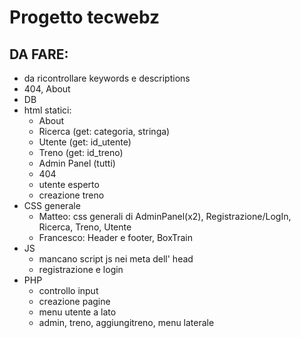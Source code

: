 # Progetto tecwebz
## DA FARE:
* da ricontrollare keywords e descriptions
* 404, About
* DB
* html statici:
  * About
  * Ricerca (get: categoria, stringa)
  * Utente (get: id_utente)
  * Treno (get: id_treno)
  * Admin Panel (tutti)
  * 404
  * utente esperto
  * creazione treno
* CSS generale
  * Matteo: css generali di AdminPanel(x2), Registrazione/LogIn, Ricerca, Treno, Utente
  * Francesco: Header e footer, BoxTrain
* JS
  * mancano script js nei meta dell' head
  * registrazione e login
* PHP
  * controllo input
  * creazione pagine
  * menu utente a lato
  * admin, treno, aggiungitreno, menu laterale
  